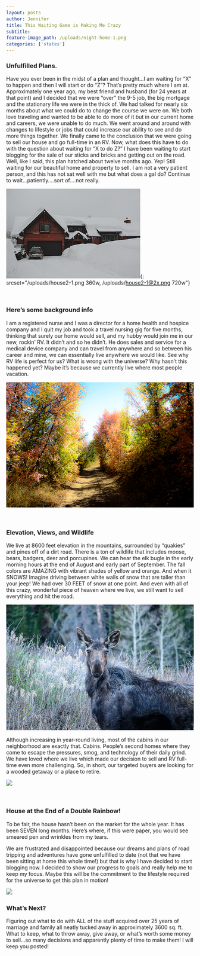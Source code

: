 ```yaml
---
layout: posts
author: Jennifer
title: This Waiting Game is Making Me Crazy
subtitle:
feature-image_path: /uploads/night-home-1.png
categories: ['states']
---
```


### Unfulfilled Plans.

Have you ever been in the midst of a plan and thought…I am waiting for “X” to happen and then I will start or do “Z”? That’s pretty much where I am at. Approximately one year ago, my best friend and husband (for 24 years at that point) and I decided that we were “over” the 9-5 job, the big mortgage and the stationary life we were in the thick of. We had talked for nearly six months about what we could do to change the course we were on. We both love traveling and wanted to be able to do more of it but in our current home and careers, we were unable to do much. We went around and around with changes to lifestyle or jobs that could increase our ability to see and do more things together. We finally came to the conclusion that we were going to sell our house and go full-time in an RV. Now, what does this have to do with the question about waiting for “X to do Z?” I have been waiting to start blogging for the sale of our sticks and bricks and getting out on the road. Well, like I said, this plan hatched about twelve months ago. Yep! Still waiting for our beautiful home and property to sell. I am not a very patient person, and this has not sat well with me but what does a gal do? Continue to wait…patiently….sort of….not really.

![](/uploads/house2-1.png){: srcset="/uploads/house2-1.png 360w, /uploads/house2-1@2x.png 720w"}

&nbsp;

### Here’s some background info

I am a registered nurse and I was a director for a home health and hospice company and I quit my job and took a travel nursing gig for five months, thinking that surely our home would sell, and my hubby would join me in our new, rockin’ RV. It didn’t and so he didn’t. He does sales and service for a medical device company and can travel from anywhere and so between his career and mine, we can essentially live anywhere we would like. See why RV life is perfect for us? What is wrong with the universe? Why hasn’t this happened yet? Maybe it’s because we currently live where most people vacation.

![](/uploads/dsc-8785-edited@2x.png)

&nbsp;

### Elevation, Views, and Wildlife

We live at 8600 feet elevation in the mountains, surrounded by “quakies” and pines off of a dirt road. There is a ton of wildlife that includes moose, bears, badgers, deer and porcupines. We can hear the elk bugle in the early morning hours at the end of August and early part of September. The fall colors are AMAZING with vibrant shades of yellow and orange. And when it SNOWS! Imagine driving between white walls of snow that are taller than your jeep! We had over 30 FEET of snow at one point. And even with all of this crazy, wonderful piece of heaven where we live, we still want to sell everything and hit the road.

![](/uploads/moose@2x.png)

Although increasing in year-round living, most of the cabins in our neighborhood are exactly that. Cabins. People’s second homes where they come to escape the pressures, smog, and technology of their daily grind. We have loved where we live which made our decision to sell and RV full-time even more challenging. So, in short, our targeted buyers are looking for a wooded getaway or a place to retire.

![](/images/double-rainbows.jpg)

&nbsp;

### House at the End of a Double Rainbow!

To be fair, the house hasn’t been on the market for the whole year. It has been SEVEN long months. Here’s where, if this were paper, you would see smeared pen and wrinkles from my tears.

We are frustrated and disappointed because our dreams and plans of road tripping and adventures have gone unfulfilled to date (not that we have been sitting at home this whole time!) but that is why I have decided to start blogging now. I decided to show our progress to goals and really help me to keep my focus. Maybe this will be the commitment to the lifestyle required for the universe to get this plan in motion!

![](/images/timberlakes.jpg)

### What’s Next?

Figuring out what to do with ALL of the stuff acquired over 25 years of marriage and family all neatly tucked away in approximately 3600 sq. ft. What to keep, what to throw away, give away, or what’s worth some money to sell…so many decisions and apparently plenty of time to make them! I will keep you posted!